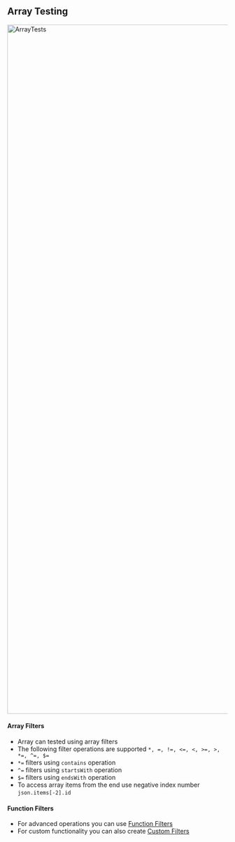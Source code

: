 ## Array Testing

<img width="1578" alt="ArrayTests" src="https://user-images.githubusercontent.com/8637550/203997869-b12bee5e-6fff-4e86-a45f-22a43011bb4a.png">

#### Array Filters
- Array can tested using array filters
- The following filter operations are supported `*, =, !=, <=, <, >=, >, *=, ^=, $=`
- `*=` filters using `contains` operation
- `^=` filters using `startsWith` operation
- `$=` filters using `endsWith` operation
- To access array items from the end use negative index number `json.items[-2].id`

#### Function Filters
- For advanced operations you can use [Function Filters](https://github.com/rangav/thunder-client-support/blob/master/docs/filters.md#filters-in-env-var)
- For custom functionality you can also create [Custom Filters](https://github.com/rangav/thunder-client-support/blob/master/docs/filters.md#custom-filters)
